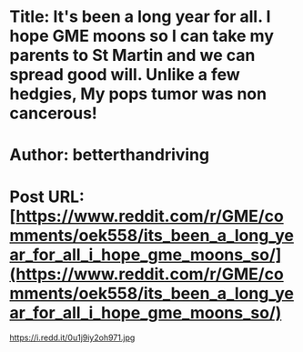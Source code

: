 # Title: It's been a long year for all. I hope GME moons so I can take my parents to St Martin and we can spread good will. Unlike a few hedgies, My pops tumor was non cancerous!
# Author: betterthandriving
# Post URL: [https://www.reddit.com/r/GME/comments/oek558/its_been_a_long_year_for_all_i_hope_gme_moons_so/](https://www.reddit.com/r/GME/comments/oek558/its_been_a_long_year_for_all_i_hope_gme_moons_so/)


https://i.redd.it/0u1j9iy2oh971.jpg